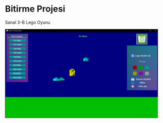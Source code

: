 # Bitirme Projesi

Sanal 3-B Lego Oyunu

![alt text](https://github.com/alihansultan/bitirme/blob/main/Uygulama%20G%C3%B6r%C3%BCn%C3%BCm%C3%BC.png)
